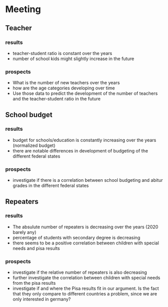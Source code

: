 # Meeting
## Teacher
### results
- teacher-student ratio is constant over the years
- number of school kids might slightly increase in the future
### prospects
- What is the number of new teachers over the years
- how are the age categories developing over time
- Use those data to predict the development of the number of teachers and the teacher-student ratio in the future
## School budget
### results
- budget for schools/education is constantly increasing over the years (normalized budget)
- there are notable differences in development of budgeting of the different federal states
### prospects
- investigate if there is a correlation between school budgeting and abitur grades in the different federal states
## Repeaters
### results 
- The absulute number of repeaters is decreasing over the years (2020 barely any)
- percentage of students with secondary degree is decreasing
- there seems to be a positive correlation between children with special needs and pisa results
### prospects
- investigate if the relative number of repeaters is also decreasing
- further investigate the correlation between children with special needs from the pisa results
- investigate if and where the Pisa results fit in our argument. Is the fact that they only compare to different countries a problem, since we are only interested in germany?

